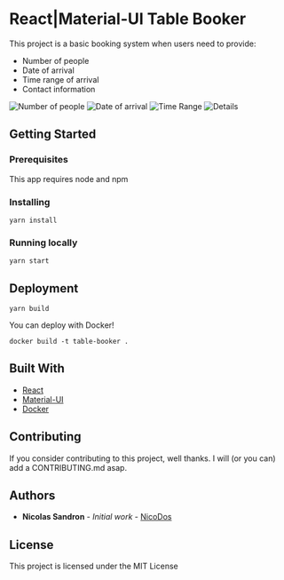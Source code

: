 # React|Material-UI Table Booker

This project is a basic booking system when users need to provide:
- Number of people 
- Date of arrival
- Time range of arrival
- Contact information

![Number of people](http://nicolassandron.com/table-booker/images/nbr-of-people.png)
![Date of arrival](http://nicolassandron.com/table-booker/images/date-of-arrival.png)
![Time Range](http://nicolassandron.com/table-booker/images/time-range.png)
![Details](http://nicolassandron.com/table-booker/images/details.png)

## Getting Started

### Prerequisites

This app requires node and npm

### Installing

```
yarn install

```
### Running locally

```
yarn start
```

## Deployment

```
yarn build
```

You can deploy with Docker!

```
docker build -t table-booker .
```

## Built With

* [React](https://reactjs.org/)
* [Material-UI](https://www.material-ui.com/)
* [Docker](https://www.docker.com/)

## Contributing

If you consider contributing to this project, well thanks. I will (or you can) add a CONTRIBUTING.md asap.

## Authors

* **Nicolas Sandron** - *Initial work* - [NicoDos](https://github.com/NicoDos)

## License

This project is licensed under the MIT License
